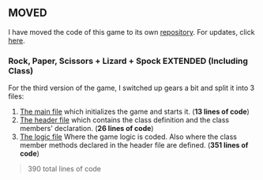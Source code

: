 ## MOVED
I have moved the code of this game to its own [repository](https://github.com/Newton-Musyimi/Rock-Paper-Scissors-Extended). For updates, click [here](https://github.com/Newton-Musyimi/Rock-Paper-Scissors-Extended).

### Rock, Paper, Scissors + Lizard + Spock EXTENDED (Including Class)
For the third version of the game, I switched up gears a bit and split it into 3 files:
1. [The main file](https://github.com/Newton-Musyimi/Learning-C-and-CPP/blob/master/Rock%20Paper%20Scissors%20Extended/rpslsGAME.cpp) which initializes the game and starts it. (**13 lines of code**)
2. [The header file](https://github.com/Newton-Musyimi/Learning-C-and-CPP/blob/master/Rock%20Paper%20Scissors%20Extended/rpsls.hpp) which contains the class definition and the class members' declaration. (**26 lines of code**)
3. [The logic file](https://github.com/Newton-Musyimi/Learning-C-and-CPP/blob/master/Rock%20Paper%20Scissors%20Extended/rpsls.cpp) Where the game logic is coded. Also where the class member methods declared in the header file are defined. (**351 lines of code**)

>390 total lines of code
